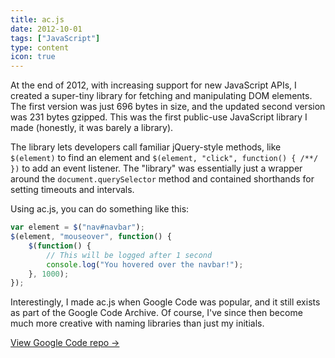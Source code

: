 ```yaml
---
title: ac.js
date: 2012-10-01
tags: ["JavaScript"]
type: content
icon: true
---
```


At the end of 2012, with increasing support for new JavaScript APIs, I created a super-tiny library for fetching and manipulating DOM elements. The first version was just 696 bytes in size, and the updated second version was 231 bytes gzipped. This was the first public-use JavaScript library I made (honestly, it was barely a library).

<!--more-->

The library lets developers call familiar jQuery-style methods, like `$(element)` to find an element and `$(element, "click", function() { /**/ })` to add an event listener. The "library" was essentially just a wrapper around the `document.querySelector` method and contained shorthands for setting timeouts and intervals.

Using ac.js, you can do something like this:

```js
var element = $("nav#navbar");
$(element, "mouseover", function() {
	$(function() {
		// This will be logged after 1 second
		console.log("You hovered over the navbar!");
	}, 1000);
});
```

Interestingly, I made ac.js when Google Code was popular, and it still exists as part of the Google Code Archive. Of course, I've since then become much more creative with naming libraries than just my initials.

[View Google Code repo &rarr;](https://code.google.com/archive/p/ac-dot-js/)